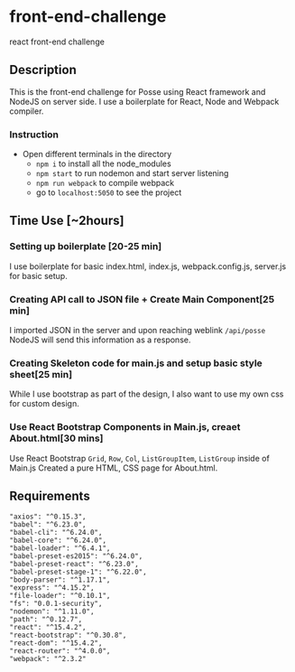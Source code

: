 # front-end-challenge
react front-end challenge

## Description 
  This is the front-end challenge for Posse using React framework and NodeJS on server side.
  I use a boilerplate for React, Node and Webpack compiler.

### Instruction 
* Open different terminals in the directory
  * `npm i` to install all the node_modules
  * `npm start` to run nodemon and start server listening
  * `npm run webpack` to compile webpack 
  * go to `localhost:5050` to see the project
## Time Use [~2hours]

### Setting up boilerplate [20-25 min]
  I use boilerplate for basic index.html, index.js, webpack.config.js, server.js for basic setup.
  
### Creating API call to JSON file + Create Main Component[25 min]
  I imported JSON in the server and upon reaching weblink `/api/posse` NodeJS will send this
  information as a response.
  
### Creating Skeleton code for main.js and setup basic style sheet[25 min]
  While I use bootstrap as part of the design, I also want to use my own css for custom design.

### Use React Bootstrap Components in Main.js, creaet About.html[30 mins]
  Use React Bootstrap `Grid`, `Row`, `Col`, `ListGroupItem`, `ListGroup` inside of Main.js
  Created a pure HTML, CSS page for About.html.
  

## Requirements
    "axios": "^0.15.3",
    "babel": "^6.23.0",
    "babel-cli": "^6.24.0",
    "babel-core": "^6.24.0",
    "babel-loader": "^6.4.1",
    "babel-preset-es2015": "^6.24.0",
    "babel-preset-react": "^6.23.0",
    "babel-preset-stage-1": "^6.22.0",
    "body-parser": "^1.17.1",
    "express": "^4.15.2",
    "file-loader": "^0.10.1",
    "fs": "0.0.1-security",
    "nodemon": "^1.11.0",
    "path": "^0.12.7",
    "react": "^15.4.2",
    "react-bootstrap": "^0.30.8",
    "react-dom": "^15.4.2",
    "react-router": "^4.0.0",
    "webpack": "^2.3.2"
##
